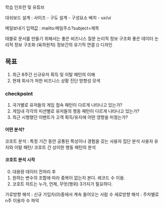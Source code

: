 학습
인프런 및 유튜브


대쉬보드 설계 :
 사이즈 - 구도 설계 - 구성요소 배치 - ux/ui

 

메일보내기 입력값 : mailto:메일주소?subject=제목


태블로 문서를 만들기 위해서는
좋은 비즈니스 질문
논리적 정보 구조화
좋은 데이터
논리적 정보 구조화 (육하원칙)
정보간의 유기적 연결 ()
디자인



## 목표
1. 최근 8주간 신규유저 획득 및 이탈 패턴의 이해
2. 현재 회사가 처한 비즈니스 상황 진단 방향성 모색


### checkpoint
1. 국가별로 유저들의 게임 접속 패턴이 다르게 나타나고 있는가?
2. 게임내 각각의 미션별로 유저들의 행동 패턴이 다르게 나타나고 있는가?
3. 최근 시행했던 이벤트가 고객 획득/유지에 어떤 영향을 미쳤는가?


#### 어떤 분석?
코호트 분석
: 특정 기간 동안 공통된 특성이나 경험을 갖는 사용자 집단 분석
사용자 유지와 이탈 패턴/ 코호트 간 상이한 행동 패턴의 분석


#### 코호트 분석 시작
0. 대용량 데이터 전처리 후
1. 원하는 변수의 조합에 따라 중복이 없는지 본다. 레코드 수 이용.
2. 코호트 차트는 누가, 언제, 무엇(행위) 3가지가 필요하다.


가로방향 해석 : 신규 가입자(0)중에서 계속 들어오는 사람 수
세로방향 해석 : 주차별로 n주 이용자 수 파악
